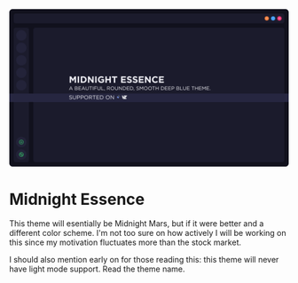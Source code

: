<img src="./assets/banner.png">

# Midnight Essence
This theme will esentially be Midnight Mars, but if it were better and a different color scheme. I'm not too sure on how actively I will be working on this since my motivation fluctuates more than the stock market.

I should also mention early on for those reading this: this theme will never have light mode support. Read the theme name.